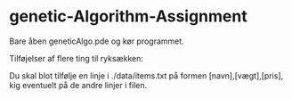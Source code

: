 # genetic-Algorithm-Assignment

Bare åben geneticAlgo.pde og kør programmet.

Tilføjelser af flere ting til ryksækken:

Du skal blot tilfølje en linje i ./data/items.txt på formen [navn],[vægt],[pris], kig eventuelt på de andre linjer i filen.
